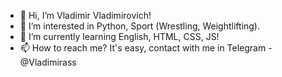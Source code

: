 - 👋 Hi, I’m Vladimir Vladimirovich!
- 👀 I’m interested in Python, Sport (Wrestling, Weightlifting).
- 🌱 I’m currently learning English, HTML, CSS, JS!
- 📫 How to reach me? It's easy, contact with me in Telegram - @Vladimirass

